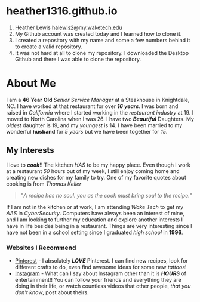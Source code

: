 # heather1316.github.io

1. Heather Lewis halewis2@my.waketech.edu
2. My Github account was created today and I learned how to clone it. 
3. I created a repository with my name and some a few numbers behind it to create a valid repository. 
4. It was not hard at all to clone my repository. I downloaded the Desktop Github and there I was able to clone the repository. 

# About Me
I am a **46 Year Old** _Senior Service Manager_ at a Steakhouse in Knightdale, NC. I have worked at that restaurant for over ***16 years***. I was born and raised in _California_ where I started working in the _restaurant industry_ at 19. I moved to North Carolina when I was 26. I have two **_Beautiful_** Daughters. My _oldest_ daughter is 19, and my _youngest_ is 14. I have been married to my wonderful **husband** for _5 years_ but we have been together for _15_.
## My Interests
I love to ***cook***!! The kitchen _HAS_ to be my happy place. Even though I work at a restaurant _50_ hours out of my week, I still enjoy coming home and creating new dishes for my family to try. One of my favorite quotes about cooking is from _Thomas Keller_
>"_A recipe has no soul. you as the cook must bring soul to the recipe._"

If I am not in the kitchen or at work, I am attending _Wake Tech_ to get my _AAS_ in _CyberSecurity_. Computers have always been an interest of mine, and I am looking to further my education and explore another interests I have in life besides being in a restaurant. Things are very interesting since I have not been in a school setting since I graduated _high school_ in **1996**.
### Websites I Recommend
- [Pinterest](https://www.pinterest.com/) -  I absolutely **_LOVE_** Pinterest. I can find new recipes, look for different crafts to do, even find awesome ideas for some new _tattoos_!
- [Instagram](https://www.instagram.com/) - What can I say about Instagram other than it is **_HOURS_** of entertainment!! You can follow your friends and everything they are doing in their life, or watch countless videos that other people, _that you don't know_, post about theirs.


